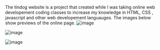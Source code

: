 The tindog website is a project that created while I was taking online web developement coding classes to increase my knowledge in HTML, CSS , javascript and other web developement languauges. The images below show previews of the online page.
![image](https://user-images.githubusercontent.com/70728294/225640469-83adae26-ab2b-4bec-8e53-42061c40e9c9.png)


![image](https://user-images.githubusercontent.com/70728294/225640699-8dfaeb0a-f58e-4126-9ea4-b1fef687eccb.png)



![image](https://user-images.githubusercontent.com/70728294/225640962-51470067-b3b4-4a22-9aa2-cf9fb78fe51d.png)




